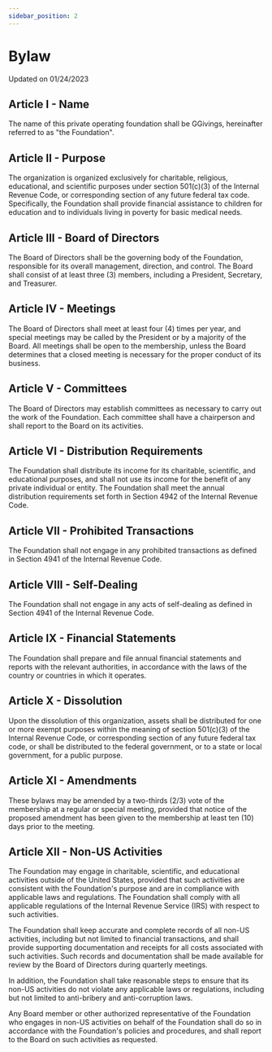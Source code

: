 ```yaml
---
sidebar_position: 2
---
```


# Bylaw

Updated on 01/24/2023

## Article I - Name
The name of this private operating foundation shall be GGivings, hereinafter referred to as "the Foundation".

## Article II - Purpose
The organization is organized exclusively for charitable, religious, educational, and scientific purposes under section 501(c)(3) of the Internal Revenue Code, or corresponding section of any future federal tax code. Specifically, the Foundation shall provide financial assistance to children for education and to individuals living in poverty for basic medical needs.

## Article III - Board of Directors
The Board of Directors shall be the governing body of the Foundation, responsible for its overall management, direction, and control. The Board shall consist of at least three (3) members, including a President, Secretary, and Treasurer.

## Article IV - Meetings
The Board of Directors shall meet at least four (4) times per year, and special meetings may be called by the President or by a majority of the Board. All meetings shall be open to the membership, unless the Board determines that a closed meeting is necessary for the proper conduct of its business.

## Article V - Committees
The Board of Directors may establish committees as necessary to carry out the work of the Foundation. Each committee shall have a chairperson and shall report to the Board on its activities.

## Article VI - Distribution Requirements
The Foundation shall distribute its income for its charitable, scientific, and educational purposes, and shall not use its income for the benefit of any private individual or entity. The Foundation shall meet the annual distribution requirements set forth in Section 4942 of the Internal Revenue Code.

## Article VII - Prohibited Transactions
The Foundation shall not engage in any prohibited transactions as defined in Section 4941 of the Internal Revenue Code.

## Article VIII - Self-Dealing
The Foundation shall not engage in any acts of self-dealing as defined in Section 4941 of the Internal Revenue Code.

## Article IX - Financial Statements
The Foundation shall prepare and file annual financial statements and reports with the relevant authorities, in accordance with the laws of the country or countries in which it operates.

## Article X - Dissolution
Upon the dissolution of this organization, assets shall be distributed for one or more exempt purposes within the meaning of section 501(c)(3) of the Internal Revenue Code, or corresponding section of any future federal tax code, or shall be distributed to the federal government, or to a state or local government, for a public purpose.

## Article XI - Amendments
These bylaws may be amended by a two-thirds (2/3) vote of the membership at a regular or special meeting, provided that notice of the proposed amendment has been given to the membership at least ten (10) days prior to the meeting.

## Article XII - Non-US Activities
The Foundation may engage in charitable, scientific, and educational activities outside of the United States, provided that such activities are consistent with the Foundation's purpose and are in compliance with applicable laws and regulations. The Foundation shall comply with all applicable regulations of the Internal Revenue Service (IRS) with respect to such activities.


The Foundation shall keep accurate and complete records of all non-US activities, including but not limited to financial transactions, and shall provide supporting documentation and receipts for all costs associated with such activities. Such records and documentation shall be made available for review by the Board of Directors during quarterly meetings.


In addition, the Foundation shall take reasonable steps to ensure that its non-US activities do not violate any applicable laws or regulations, including but not limited to anti-bribery and anti-corruption laws.


Any Board member or other authorized representative of the Foundation who engages in non-US activities on behalf of the Foundation shall do so in accordance with the Foundation's policies and procedures, and shall report to the Board on such activities as requested.